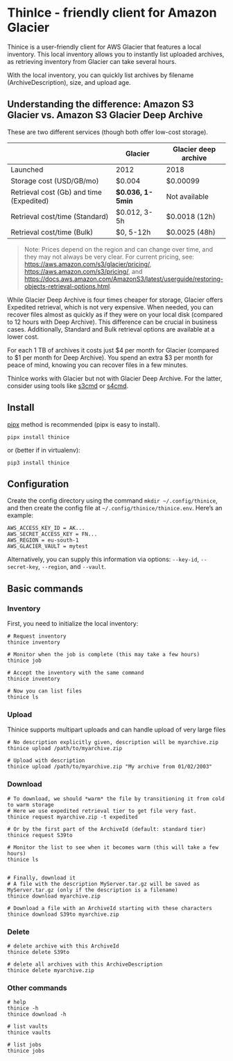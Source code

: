 # ThinIce - friendly client for Amazon Glacier

Thinice is a user-friendly client for AWS Glacier that features a local inventory. This local inventory allows you to instantly list uploaded archives, as retrieving inventory from Glacier can take several hours.

With the local inventory, you can quickly list archives by filename (ArchiveDescription), size, and upload age.

## Understanding the difference: Amazon S3 Glacier vs. Amazon S3 Glacier Deep Archive 
These are two different services (though both offer low-cost storage).

|                                          | Glacier            | Glacier deep archive | 
| ---                                      | ---                | ---                  | 
| Launched                                 | 2012               | 2018                 |
| Storage cost (USD/GB/mo)                 | $0.004             | $0.00099             |
| Retrieval cost (Gb) and time (Expedited) | **$0.036, 1-5min** | Not available        |
| Retrieval cost/time (Standard)           | $0.012, 3-5h       | $0.0018 (12h)        |
| Retrieval cost/time (Bulk)               | $0, 5-12h          | $0.0025 (48h)        |

> Note: Prices depend on the region and can change over time, and they may not always be very clear. For current pricing, see: https://aws.amazon.com/s3/glacier/pricing/, https://aws.amazon.com/s3/pricing/, and https://docs.aws.amazon.com/AmazonS3/latest/userguide/restoring-objects-retrieval-options.html.


While Glacier Deep Archive is four times cheaper for storage, Glacier offers Expedited retrieval, which is not very expensive. When needed, you can recover files almost as quickly as if they were on your local disk (compared to 12 hours with Deep Archive). This difference can be crucial in business cases. Additionally, Standard and Bulk retrieval options are available at a lower cost.

For each 1 TB of archives it costs just $4 per month for Glacier (compared to $1 per month for Deep Archive). You spend an extra $3 per month for peace of mind, knowing you can recover files in a few minutes.

ThinIce works with Glacier but not with Glacier Deep Archive. For the latter, consider using tools like [s3cmd](https://github.com/s3tools/s3cmd) or [s4cmd](https://github.com/bloomreach/s4cmd).

## Install
[pipx](https://github.com/pypa/pipx) method is recommended (pipx is easy to install).
~~~shell
pipx install thinice
~~~
or (better if in virtualenv):
~~~shell
pip3 install thinice
~~~

## Configuration
Create the config directory using the command `mkdir ~/.config/thinice`, and then create the config file at `~/.config/thinice/thinice.env`. Here’s an example:

~~~
AWS_ACCESS_KEY_ID = AK...
AWS_SECRET_ACCESS_KEY = FN...
AWS_REGION = eu-south-1
AWS_GLACIER_VAULT = mytest
~~~

Alternatively, you can supply this information via options: `--key-id`, `--secret-key`, `--region`, and `--vault`.

## Basic commands
### Inventory
First, you need to initialize the local inventory:
~~~shell
# Request inventory
thinice inventory

# Monitor when the job is complete (this may take a few hours)
thinice job

# Accept the inventory with the same command
thinice inventory

# Now you can list files
thinice ls
~~~

### Upload
Thinice supports multipart uploads and can handle upload of very large files

~~~shell
# No description explicitly given, description will be myarchive.zip
thinice upload /path/to/myarchive.zip

# Upload with description
thinice upload /path/to/myarchive.zip "My archive from 01/02/2003"
~~~

### Download
~~~shell
# To download, we should *warm* the file by transitioning it from cold to warm storage
# Here we use expedited retrieval tier to get file very fast.
thinice request myarchive.zip -t expedited

# Or by the first part of the ArchiveId (default: standard tier)
thinice request S39to

# Monitor the list to see when it becomes warm (this will take a few hours)
thinice ls


# Finally, download it
# A file with the description MyServer.tar.gz will be saved as MyServer.tar.gz (only if the description is a filename)
thinice download myarchive.zip

# Download a file with an ArchiveId starting with these characters
thinice download S39to myarchive.zip
~~~

### Delete
~~~shell
# delete archive with this ArchiveId
thinice delete S39to

# delete all archives with this ArchiveDescription
thinice delete myarchive.zip
~~~

### Other commands
~~~shell
# help
thinice -h
thinice download -h

# list vaults
thinice vaults

# list jobs
thinice jobs
~~~
